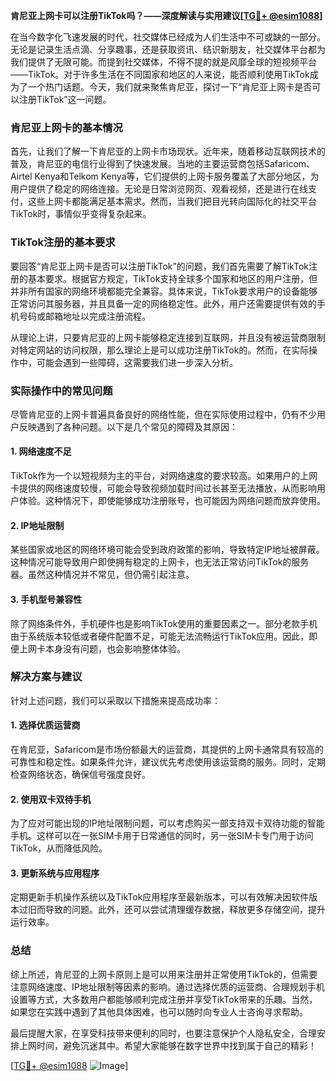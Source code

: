 **肯尼亚上网卡可以注册TikTok吗？——深度解读与实用建议[[TG💪+ @esim1088](https://t.me/s/esim1088)]**

在当今数字化飞速发展的时代，社交媒体已经成为人们生活中不可或缺的一部分。无论是记录生活点滴、分享趣事，还是获取资讯、结识新朋友，社交媒体平台都为我们提供了无限可能。而提到社交媒体，不得不提的就是风靡全球的短视频平台——TikTok。对于许多生活在不同国家和地区的人来说，能否顺利使用TikTok成为了一个热门话题。今天，我们就来聚焦肯尼亚，探讨一下“肯尼亚上网卡是否可以注册TikTok”这一问题。

### 肯尼亚上网卡的基本情况

首先，让我们了解一下肯尼亚的上网卡市场现状。近年来，随着移动互联网技术的普及，肯尼亚的电信行业得到了快速发展。当地的主要运营商包括Safaricom、Airtel Kenya和Telkom Kenya等，它们提供的上网卡服务覆盖了大部分地区，为用户提供了稳定的网络连接。无论是日常浏览网页、观看视频，还是进行在线支付，这些上网卡都能满足基本需求。然而，当我们把目光转向国际化的社交平台TikTok时，事情似乎变得复杂起来。

### TikTok注册的基本要求

要回答“肯尼亚上网卡是否可以注册TikTok”的问题，我们首先需要了解TikTok注册的基本要求。根据官方规定，TikTok支持全球多个国家和地区的用户注册，但并非所有国家的网络环境都能完全兼容。具体来说，TikTok要求用户的设备能够正常访问其服务器，并且具备一定的网络稳定性。此外，用户还需要提供有效的手机号码或邮箱地址以完成注册流程。

从理论上讲，只要肯尼亚的上网卡能够稳定连接到互联网，并且没有被运营商限制对特定网站的访问权限，那么理论上是可以成功注册TikTok的。然而，在实际操作中，可能会遇到一些障碍，这需要我们进一步深入分析。

### 实际操作中的常见问题

尽管肯尼亚的上网卡普遍具备良好的网络性能，但在实际使用过程中，仍有不少用户反映遇到了各种问题。以下是几个常见的障碍及其原因：

#### 1. 网络速度不足
TikTok作为一个以短视频为主的平台，对网络速度的要求较高。如果用户的上网卡提供的网络速度较慢，可能会导致视频加载时间过长甚至无法播放，从而影响用户体验。这种情况下，即使能够成功注册账号，也可能因为网络问题而放弃使用。

#### 2. IP地址限制
某些国家或地区的网络环境可能会受到政府政策的影响，导致特定IP地址被屏蔽。这种情况可能导致用户即使拥有稳定的上网卡，也无法正常访问TikTok的服务器。虽然这种情况并不常见，但仍需引起注意。

#### 3. 手机型号兼容性
除了网络条件外，手机硬件也是影响TikTok使用的重要因素之一。部分老款手机由于系统版本较低或者硬件配置不足，可能无法流畅运行TikTok应用。因此，即便上网卡本身没有问题，也会影响整体体验。

### 解决方案与建议

针对上述问题，我们可以采取以下措施来提高成功率：

#### 1. 选择优质运营商
在肯尼亚，Safaricom是市场份额最大的运营商，其提供的上网卡通常具有较高的可靠性和稳定性。如果条件允许，建议优先考虑使用该运营商的服务。同时，定期检查网络状态，确保信号强度良好。

#### 2. 使用双卡双待手机
为了应对可能出现的IP地址限制问题，可以考虑购买一部支持双卡双待功能的智能手机。这样可以在一张SIM卡用于日常通信的同时，另一张SIM卡专门用于访问TikTok，从而降低风险。

#### 3. 更新系统与应用程序
定期更新手机操作系统以及TikTok应用程序至最新版本，可以有效解决因软件版本过旧而导致的问题。此外，还可以尝试清理缓存数据，释放更多存储空间，提升运行效率。

### 总结

综上所述，肯尼亚的上网卡原则上是可以用来注册并正常使用TikTok的，但需要注意网络速度、IP地址限制等因素的影响。通过选择优质的运营商、合理规划手机设置等方式，大多数用户都能够顺利完成注册并享受TikTok带来的乐趣。当然，如果您在实践中遇到了其他具体困难，也可以随时向专业人士咨询寻求帮助。

最后提醒大家，在享受科技带来便利的同时，也要注意保护个人隐私安全，合理安排上网时间，避免沉迷其中。希望大家能够在数字世界中找到属于自己的精彩！

[[TG💪+ @esim1088](https://t.me/s/esim1088) ![Image](https://i.postimg.cc/4NQfJmqS/Snipaste-2025-05-13-00-14-12.png)]